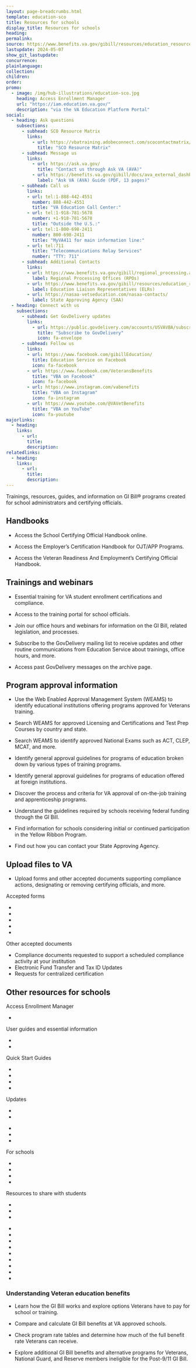 ```yaml
---
layout: page-breadcrumbs.html
template: education-sco
title: Resources for schools
display_title: Resources for schools
heading:
permalink:
source: https://www.benefits.va.gov/gibill/resources/education_resources/school_certifying_officials/sco_info.asp
lastupdate: 2024-05-07
show_git_lastupdate:
concurrence:
plainlanguage:
collection:
children:
order:
promo:
  - image: /img/hub-illustrations/education-sco.jpg
    heading: Access Enrollment Manager
    url: "https://iam.education.va.gov/"
    description: "via the VA Education Platform Portal"
social:
  - heading: Ask questions
    subsections:
      - subhead: SCO Resource Matrix
        links:
          - url: https://vbatraining.adobeconnect.com/scocontactmatrix/default/index.html
            title: "SCO Resource Matrix"
      - subhead: Message us
        links:
          - url: https://ask.va.gov/
            title: "Contact us through Ask VA (AVA)"
          - url: https://benefits.va.gov/gibill/docs/ava_external_dashboard_guide.pdf
            label: "Ask VA (AVA) Guide (PDF, 13 pages)"
      - subhead: Call us
        links:
        - url: tel:1-888-442-4551
          number: 888-442-4551
          title: "VA Education Call Center:"
        - url: tel:1-918-781-5678
          number: +1-918-781-5678
          title: "Outside the U.S.:"
        - url: tel:1-800-698-2411
          number: 800-698-2411
          title: "MyVA411 for main information line:"
        - url: tel:711
          title: "Telecommunications Relay Services"
          number: "TTY: 711"
      - subhead: Additional Contacts
        links:
        - url: https://www.benefits.va.gov/gibill/regional_processing.asp
          label: Regional Processing Offices (RPOs)
        - url: https://www.benefits.va.gov/gibill/resources/education_resources/school_certifying_officials/elr.asp
          label: Education Liaison Representatives (ELRs)
        - url: https://nasaa-vetseducation.com/nasaa-contacts/
          label: State Approving Agency (SAA)
  - heading: Connect with us
    subsections:
      - subhead: Get GovDelivery updates
        links:
          - url: https://public.govdelivery.com/accounts/USVAVBA/subscriber/new
            title: "Subscribe to GovDelivery"
            icon: fa-envelope
      - subhead: Follow us
        links:
        - url: https://www.facebook.com/gibillEducation/
          title: Education Service on Facebook
          icon: fa-facebook
        - url: https://www.facebook.com/VeteransBenefits
          title: "VBA on Facebook"
          icon: fa-facebook
        - url: https://www.instagram.com/vabenefits
          title: "VBA on Instagram"
          icon: fa-instagram
        - url: https://www.youtube.com/@VAVetBenefits
          title: "VBA on YouTube"
          icon: fa-youtube
majorlinks:
  - heading:
    links:
      - url:
        title:
        description:
relatedlinks:
  - heading:
    links:
      - url:
        title:
        description:
---
```


<div>
  <p class="va-introtext">
    Trainings, resources, guides, and information on GI Bill® programs created for school administrators and certifying officials.
  <p>
</div>

<div><va-on-this-page class="vads-u-margin-left--1 vads-u-margin-bottom--0 vads-u-padding-bottom--0" /></div>

<section>
  <div class="va-h-ruled--stars"></div>
</section>

<h2 id="handbooks" tabindex="-1">Handbooks</h2>
<ul class="va-nav-linkslist-list">
  <li>
    <span><va-link
      href="https://www.knowva.ebenefits.va.gov/system/templates/selfservice/va_ssnew/help/customer/locale/en-US/portal/554400000001018/content/554400000149088/School-Certifying-Official-Handbook-On-line"
      text="School Certifying Official Handbook"
    /></span>
    <p class="va-nav-linkslist-description">Access the School Certifying Official Handbook online.</p>
  </li>
  <li>
    <span><va-link
      href="https://www.knowva.ebenefits.va.gov/system/templates/selfservice/va_ssnew/help/customer/locale/en-US/portal/554400000001018/content/554400000208001/Employers-Certification-Handbook-On-The-Job-Training-Apprenticeship-Programs"
      text="Employer’s Certification Handbook On-The-Job Training & Apprenticeship Programs"
    /></span>
    <p class="va-nav-linkslist-description">Access the Employer’s Certification Handbook for OJT/APP Programs.</p>
  </li>
    <li>
    <span><va-link
      href="https://www.knowva.ebenefits.va.gov/system/templates/selfservice/va_ssnew/help/customer/locale/en-US/portal/554400000001018/content/554400000260919/VRE-School-Certifying-Official-Handbook"
      text="VR&E School Certifying Official Handbook"
    /></span>
    <p class="va-nav-linkslist-description">Access the Veteran Readiness And Employment’s Certifying Official Handbook.</p>
  </li>
</ul>

<section>
  <div class="va-h-ruled--stars"></div>
</section>

<div>
  <h2 id="trainings-and-webinars" tabindex="-1">Trainings and webinars</h2>
  <ul class="va-nav-linkslist-list">
    <li>
      <span><va-link
        href="https://www.benefits.va.gov/gibill/resources/education_resources/school_certifying_officials/online_sco_training.asp"
        text="Training Requirements"
        onClick="recordEvent({ event: 'nav-linkslist', 'links-list-header': 'Trainings and webinars'});"
      /></span>
      <p class="va-nav-linkslist-description">Essential training for VA student enrollment certifications and compliance.</p>
    </li>
    <li>
      <span><va-link
        href="https://vba-tpss.vbatraining.org/assess/trkSignIn?refid=XSCO"
        text="SCO Training Portal"
        onClick="recordEvent({ event: 'nav-linkslist', 'links-list-header': 'Trainings and webinars'});"
      /></span>
      <p class="va-nav-linkslist-description">Access to the training portal for school officials.</p>
    </li>
    <li>
      <span><va-link
        href="https://www.benefits.va.gov/gibill/resources/education_resources/school_certifying_officials/presentations.asp"
        text="Office Hours and Webinars"
        onClick="recordEvent({ event: 'nav-linkslist', 'links-list-header': 'Trainings and webinars'});"
      /></span>
      <p class="va-nav-linkslist-description">Join our office hours and webinars for information on the GI Bill, related legislation, and processes.</p>
    </li>
    <li>
      <span><va-link
        href="https://public.govdelivery.com/accounts/USVAVBA/subscriber/new"
        text="Sign up for trainings, webinars, and office hour updates"
        onClick="recordEvent({ event: 'nav-linkslist', 'links-list-header': 'Trainings and webinars'});"
      /></span>
      <p class="va-nav-linkslist-description">Subscribe to the GovDelivery mailing list to receive updates and other routine communications from Education Service about trainings, office hours, and more.</p>
    </li>
    <li>
      <span><va-link
        href="https://benefits.va.gov/gibill/resources/education_resources/school_certifying_officials/gov-delivery.asp"
        text="GovDelivery Message Archive"
        onClick="recordEvent({ event: 'nav-linkslist', 'links-list-header': 'Trainings and webinars'});"
      /></span>
      <p class="va-nav-linkslist-description">Access past GovDelivery messages on the archive page.</p>
    </li>
  </ul>
</div>

<section>
    <div class="va-h-ruled--stars"></div>
</section>
<div>


<h2 id="program-approval" tabindex="-1">Program approval information</h2>
<ul class="va-nav-linkslist-list">
  <li>
    <span><va-link
      href="https://inquiry.vba.va.gov/weamspub/buildSearchInstitutionCriteria.do"
      text="WEAMS Institution Search"
    /></span>
    <p class="va-nav-linkslist-description">Use the Web Enabled Approval Management System (WEAMS) to identify educational institutions offering programs approved for Veterans training.</p>
  </li>
  <li>
    <span><va-link
      href="https://inquiry.vba.va.gov/weamspub/buildSearchCountryLCCriteria.do"
      text="Licensing and Certification"
    /></span>
    <p class="va-nav-linkslist-description">Search WEAMS for approved Licensing and Certifications and Test Prep Courses by country and state.</p>
  </li>
  <li>
    <span><va-link
      href="https://inquiry.vba.va.gov/weamspub/buildSearchNE.do"
      text="National Exams"
    /></span>
    <p class="va-nav-linkslist-description">Search WEAMS to identify approved National Exams such as ACT, CLEP, MCAT, and more.</p>
  </li>
  <li>
    <span><va-link
      href="https://benefits.va.gov/gibill/School_Program_Approval.asp"
      text="Program Approvals"
    /></span>
    <p class="va-nav-linkslist-description">Identify general approval guidelines for programs of education broken down by various types of training programs.</p>
  </li>
  <li>
    <span><va-link
      href="https://www.benefits.va.gov/gibill/foreign_program_approval_information_for_schools.asp"
      text="Foreign Program Approvals"
    /></span>
    <p class="va-nav-linkslist-description">Identify general approval guidelines for programs of education offered at foreign institutions.</p>
  </li>
  <li>
    <span><va-link
      href="https://benefits.va.gov/gibill/federalemployerOJTandApprenticeshipProgramApprovalInformation.asp"
      text="Federal On The Job Training/ Apprenticeship Approval"
    /></span>
    <p class="va-nav-linkslist-description">Discover the process and criteria for VA approval of on-the-job training and apprenticeship programs.</p>
  </li>
  <li>
    <span><va-link
      href="https://www.va.gov/education/choosing-a-school/principles-of-excellence/"
      text="Principles of Excellence"
    /></span>
    <p class="va-nav-linkslist-description">Understand the guidelines required by schools receiving federal funding through the GI Bill.</p>
  </li>
  <li>
    <span><va-link
      href="https://www.benefits.va.gov/gibill/yellow_ribbon/yellow_ribbon_info_schools.asp"
      text="Yellow Ribbon Program"
    /></span>
    <p class="va-nav-linkslist-description">Find information for schools considering initial or continued participation in the Yellow Ribbon Program.</p>
  </li>
  <li>
    <span><va-link
      href="https://nasaa-vetseducation.com/nasaa-contacts/"
      text="State Approving Agency Contact Information"
    /></span>
    <p class="va-nav-linkslist-description">Find out how you can contact your State Approving Agency.</p>
  </li>
</ul>

<section>
    <div class="va-h-ruled--stars"></div>
</section>

<h2 id="upload-files" tabindex="-1">Upload files to VA</h2>
    <ul class="va-nav-linkslist-list">
      <li>
        <span><va-link
          href="https://www.my.va.gov/EducationFileUploads/s/"
          text="Education File Upload Portal"
        /></span>
        <p class="va-nav-linkslist-description">Upload forms and other accepted documents supporting compliance actions, designating or removing certifying officials, and more.</p>
      </li>
</ul>
<va-accordion bordered id="upload-files-accordion">
  <va-accordion-item
    id="forms-library"
    open="true"
    header="Forms library and other accepted documents"
    subheader="Check out the forms and documents which you can submit to VA via the Education File Upload Portal."
    >
    Accepted forms
    <ul>
      <li>
       <span><va-link
          href="https://www.vba.va.gov/pubs/forms/VBA-22-8794-ARE.pdf"
          text="Designation of Certifying Official(s) - VA Form 22-8794 (PDF, 3 pages)"
        /></span>
      </li>
      <li>
        <span><va-link
          href="https://www.vba.va.gov/pubs/forms/vba-22-10215-are.pdf"
          text="Statement of Assurance of Compliance with 85 Percent Enrollment Ratios - VA Form 22-10215 (PDF, 4 pages)"
         /></span>
       </li>
       <li>
        <span><va-link
          href="https://www.vba.va.gov/pubs/forms/vba-22-10215a-are.pdf"
          text="Statement of Assurance of Compliance with 85 Percent Enrollment Ratios Continuation Sheet - VA Form 22-10215a (PDF, 2 pages)"
         /></span>
       </li>
       <li>
        <span><va-link
          href="https://www.vba.va.gov/pubs/forms/vba-22-10216-are.pdf"
          text="35% Exemption Request from 85/15 Reporting Requirement - VA Form 22-10216 (PDF, 2 pages)"
         /></span>
       </li>
       <li>
        <span><va-link
          href="https://www.vba.va.gov/pubs/forms/VBA-22-1919-ARE.pdf"
          text="Conflicting Interests Certification for Proprietary Schools - VA Form 22-1919 (PDF, 1 page)"
         /></span>
       </li>
    </ul>
    Other accepted documents
    <ul>
      <li>Compliance documents requested to support a scheduled compliance activity at your institution</li>
      <li>Electronic Fund Transfer and Tax ID Updates</li>
      <li>Requests for centralized certification</li>
    </ul>
  </va-accordion-item>
</va-accordion>

<section>
    <div class="va-h-ruled--stars"></div>
</section>

<h2 id="other-resources" tabindex="-1">Other resources for schools</h2>

<va-accordion bordered id="other-resources-accordion">
  <va-accordion-item
    id="enrollment-manager"
    open="true"
    header="Enrollment Manager"
    subheader="Access Enrollment Manager  and essential training for VA student enrollment certifications and compliance."
    >
    Access Enrollment Manager
    <ul>
      <li>
       <span><va-link
          href="https://iam.education.va.gov/auth/realms/dgib/protocol/openid-connect/auth?response_type=code&scope=openid+profile+email&client_id=apigw&redirect_uri=https://iam.education.va.gov:443/_codexch&nonce=GtVNXpMNDc0rQreRf8kTvzlqvDM-zVIsBcz4n2gCn-E&state=0"
          text="Launch VA Education Platform Portal"
        /></span>
      </li>
    </ul>
    User guides and essential information
    <ul>
      <li>
       <span><va-link
          href="https://benefits.va.gov/gibill/enrollment-manager/enrollment-manager-sco-user-guide.pptx"
          text="Enrollment Manager User Guide (PPTX, 315 pages)"
        /></span>
      </li>
      <li>
       <span><va-link
          href="https://benefits.va.gov/gibill/enrollment-manager/enrollment-manager-frequently-asked-questions.asp"
          text="Enrollment Manager FAQs"
        /></span>
      </li>
    </ul>
    Quick Start Guides
    <ul>
      <li>
       <span><va-link
          href="https://benefits.va.gov/gibill/docs/guides/flight-quick-start-guide.pdf"
          text="Flight - Enrollment Manager Quick Start Guide (PDF, 4 pages)"
        /></span>
      </li>
      <li>
       <span><va-link
          href="https://benefits.va.gov/gibill/docs/guides/ihl-quick-start-guide.pdf"
          text="Institutions of Higher Learning - Enrollment Manager Quick Start Guide (PDF, 3 pages)"
        /></span>
      </li>
      <li>
       <span><va-link
          href="https://benefits.va.gov/gibill/docs/guides/ncd-quick-start-guide.pdf"
          text="Non-College Degree Programs - Enrollment Manager Quick Start Guide (PDF, 3 pages)"
        /></span>
      </li>
      <li>
       <span><va-link
          href="https://benefits.va.gov/gibill/docs/guides/ojtapp-quick-start-guide.pdf"
          text="On-the-Job Training/Apprenticeship - Enrollment Manager Quick Start Guide (PDF, 4 pages)"
        /></span>
      </li>
    </ul>
    Updates
    <ul>
      <li>
       <span><va-link
          href="https://benefits.va.gov/GIBILL/enrollment-manager/enrollment-manager-system-updates.asp"
          text="Enrollment Manager System Updates"
        /></span>
      </li>
      <li>
       <span><va-link
          href="https://benefits.va.gov/GIBILL/enrollment-manager/paper-based-enrollment-manager-crosswalk.pptx"
          text="VA Paper Based Forms to Enrollment Manager Crosswalk (PPTX, 124 pages)"
        /></span>
      </li>
    </ul>
  </va-accordion-item>
  <va-accordion-item
    id="payment-and-debt"
    open="true"
    header="Payment and debt"
    subheader="Find information about managing debt related to VA education benefits."
    >
    <ul>
      <li>
       <span><va-link
          href="https://www.benefits.va.gov/gibill/resources/education_resources/debt_info.asp"
          text="GI Bill Overpayments and Debt"
        /></span>
      </li>
      <li>
       <span><va-link
          href="https://www.va.gov/resources/va-debt-management/"
          text="VA Debt Management Center"
        /></span>
      </li>
      <li>
       <span><va-link
          href="https://www.fiscal.treasury.gov/TOP/"
          text="Treasury Offset Program (TOP)"
        /></span>
      </li>
    </ul>
  </va-accordion-item>
  <va-accordion-item
    id="vet-readiness"
    open="true"
    header="Veteran Readiness and Employment (VR&E) Chapter 31"
    subheader="The Veteran Readiness and Employment program assists Veterans with service-connected disabilities to explore employment options and address education and/or training needs."
    >
    For schools
    <ul>
      <li>
       <span><va-link
          href="https://www.knowva.ebenefits.va.gov/system/templates/selfservice/va_ssnew/help/customer/locale/en-US/portal/554400000001018/content/554400000260919/VRE-School-Certifying-Official-Handbook"
          text="VR&E School Certifying Official Handbook"
        /></span>
      </li>
      <li>
       <span><va-link
          href="https://authentication.tungsten-network.com/login"
          text="Login to Tungsten"
        /></span>
      </li>
      <li>
       <span><va-link
          href="https://www.benefits.va.gov/GIBILL/docs/job_aids/VRE_Tungsten_Invoicing.pdf"
          text="VR&E Tungsten Invoicing (PDF, 14 pages)"
        /></span>
      </li>
      <li>
       <span><va-link
          href="https://www.tungsten-network.com/customer-campaigns/vre/"
          text="VR&E Tungsten Customer Campaign"
        /></span>
      </li>
    </ul>
    Resources to share with students
    <ul>
      <li>
       <span><va-link
          href="https://www.va.gov/careers-employment/vocational-rehabilitation/"
          text="Veteran Readiness and Employment (Chapter 31)"
        /></span>
      </li>
      <li>
       <span><va-link
          href="https://www.va.gov/careers-employment/vocational-rehabilitation/eligibility/"
          text="Eligibility for VR&E"
        /></span>
      </li>
      <li>
       <span><va-link
          href="https://www.va.gov/careers-employment/vocational-rehabilitation/how-to-apply/"
          text="How to apply for VR&E"
        /></span>
      </li>
    </ul>
  </va-accordion-item>
  <va-accordion-item
    id="eighty-five-fifteen"
    open="true"
    header="85/15"
    subheader="Information on the 85 percent rule, or 85/15 rule, which requires that at least 15 percent of students enrolled in an approved program are self-supported."
    >
    <ul>
      <li>
       <span><va-link
          href="https://benefits.va.gov/GIBILL/85_15/85_15_homepage.asp"
          text="The 85/15 Rule"
        /></span>
      </li>
      <li>
       <span><va-link
          href="https://benefits.va.gov/GIBILL/85_15/Reporting_Requirements.asp"
          text="Reporting Requirements"
        /></span>
      </li>
      <li>
       <span><va-link
          href="https://benefits.va.gov/GIBILL/85_15/35_percent_exemption.asp"
          text="35 Percent Exemption"
        /></span>
      </li>
      <li>
       <span><va-link
          href="https://benefits.va.gov/GIBILL/85_15/dod_exemption.asp"
          text="Department of Defense (DoD) Exemption"
        /></span>
      </li>
      <li>
       <span><va-link
          href="https://benefits.va.gov/GIBILL/85_15/education_service_waiver.asp"
          text="Education Service Waiver"
        /></span>
      </li>
      <li>
       <span><va-link
          href="https://benefits.va.gov/GIBILL/85_15/supported_non_supported_students.asp"
          text="Supported and Non-Supported Students"
        /></span>
      </li>
      <li>
       <span><va-link
          href="https://benefits.va.gov/GIBILL/85_15/restricted_aid.asp"
          text="Restricted Aid"
        /></span>
      </li>
      <li>
       <span><va-link
          href="https://benefits.va.gov/GIBILL/85_15/Suspension_and_Review.asp"
          text="Suspension and Review"
        /></span>
      </li>
      <li>
       <span><va-link
          href="https://benefits.va.gov/gibill/85_15_faqs.asp"
          text="85/15 FAQs"
        /></span>
      </li>
    </ul>
  </va-accordion-item>
</va-accordion>
<section class="merger-majorlinks va-nav-linkslist va-nav-linkslist--related">
  <section class="field_related_links">
    <h3 class="va-nav-linkslist-heading" tabindex="-1">
      Understanding Veteran education benefits
    </h3>
    <ul class="va-nav-linkslist-list">
      <li>
        <span><va-link
          href="https://www.va.gov/education/about-gi-bill-benefits/"
          text="About GI Bill Benefits"
        /></span>
        <p class="va-nav-linkslist-description">Learn how the GI Bill works and explore options Veterans have to pay for school or training.</p>
      </li>
      <li>
        <span><va-link
          href="https://www.va.gov/education/gi-bill-comparison-tool/"
          text="GI Bill Comparison Tool"
        /></span>
        <p class="va-nav-linkslist-description">Compare and calculate GI Bill benefits at VA approved schools.</p>
      </li>
      <li>
        <span><va-link
          href="https://www.va.gov/education/benefit-rates/"
          text="Current VA education benefit rates"
        /></span>
        <p class="va-nav-linkslist-description">Check program rate tables and determine how much of the full benefit rate Veterans can receive.</p>
      </li>
      <li>
        <span><va-link
          href="https://www.va.gov/education/other-va-education-benefits/"
          text="Other VA education benefits"
        /></span>
        <p class="va-nav-linkslist-description">Explore additional GI Bill benefits and alternative programs for Veterans, National Guard, and Reserve members ineligible for the Post-9/11 GI Bill.</p>
      </li>
    </ul>
  </section>
</section>
<script>
  // Set the accordions' buttons to "Collapse all", since we're defaulting to having all accordion items open
  (() => {
    const body = document.querySelector('body');
    const accordionSelectors = ['#other-resources-accordion', '#upload-files-accordion'];
    body.onload = (event) => {
      accordionSelectors.forEach( accordionSelector => { 
        const accordionElement = document.querySelector(accordionSelector);
        const button = accordionElement.shadowRoot.querySelector('.va-accordion__button');
        button.click();
        button.blur();
      });
    }
  })();
</script>
